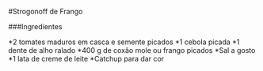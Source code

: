 #Strogonoff de Frango

###Ingredientes

*2 tomates maduros em casca e semente picados
*1 cebola picada
*1 dente de alho ralado
*400 g de coxão mole ou frango picados
*Sal a gosto
*1 lata de creme de leite
*Catchup para dar cor

